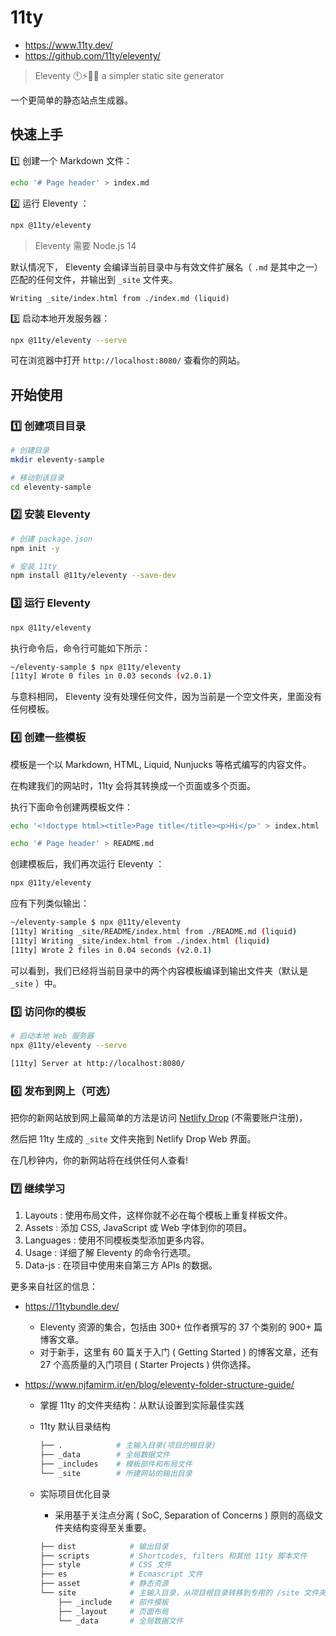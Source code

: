 # 11ty

- <https://www.11ty.dev/>
- <https://github.com/11ty/eleventy/>

> Eleventy 🕚⚡🎈🐀 a simpler static site generator

一个更简单的静态站点生成器。

## 快速上手

1️⃣ 创建一个 Markdown 文件：

```sh
echo '# Page header' > index.md
```

2️⃣ 运行 Eleventy ：

```sh
npx @11ty/eleventy
```

> Eleventy 需要 Node.js 14

默认情况下， Eleventy 会编译当前目录中与有效文件扩展名（ `.md` 是其中之一）匹配的任何文件，并输出到 `_site` 文件夹。

```
Writing _site/index.html from ./index.md (liquid)
```

3️⃣ 启动本地开发服务器：

```sh
npx @11ty/eleventy --serve
```

可在浏览器中打开 `http://localhost:8080/` 查看你的网站。

## 开始使用

### 1️⃣ 创建项目目录

```sh
# 创建目录
mkdir eleventy-sample

# 移动到该目录
cd eleventy-sample
```

### 2️⃣ 安装 Eleventy

```sh
# 创建 package.json
npm init -y

# 安装 11ty
npm install @11ty/eleventy --save-dev
```

### 3️⃣ 运行 Eleventy

```sh
npx @11ty/eleventy
```

执行命令后，命令行可能如下所示：

```sh
~/eleventy-sample $ npx @11ty/eleventy
[11ty] Wrote 0 files in 0.03 seconds (v2.0.1)
```

与意料相同， Eleventy 没有处理任何文件，因为当前是一个空文件夹，里面没有任何模板。

### 4️⃣ 创建一些模板

模板是一个以 Markdown, HTML, Liquid, Nunjucks 等格式编写的内容文件。

在构建我们的网站时，11ty 会将其转换成一个页面或多个页面。

执行下面命令创建两模板文件：

```sh
echo '<!doctype html><title>Page title</title><p>Hi</p>' > index.html

echo '# Page header' > README.md
```

创建模板后，我们再次运行 Eleventy ：

```sh
npx @11ty/eleventy
```

应有下列类似输出：

```sh
~/eleventy-sample $ npx @11ty/eleventy
[11ty] Writing _site/README/index.html from ./README.md (liquid)
[11ty] Writing _site/index.html from ./index.html (liquid)
[11ty] Wrote 2 files in 0.04 seconds (v2.0.1)
```

可以看到，我们已经将当前目录中的两个内容模板编译到输出文件夹（默认是 `_site` ）中。

### 5️⃣ 访问你的模板

```sh
# 启动本地 Web 服务器
npx @11ty/eleventy --serve

[11ty] Server at http://localhost:8080/
```

### 6️⃣ 发布到网上（可选）

把你的新网站放到网上最简单的方法是访问 [Netlify Drop](https://app.netlify.com/drop) (不需要账户注册)，

然后把 11ty 生成的 `_site` 文件夹拖到 Netlify Drop Web 界面。

在几秒钟内，你的新网站将在线供任何人查看!

### 7️⃣ 继续学习

1. Layouts : 使用布局文件，这样你就不必在每个模板上重复样板文件。
2. Assets : 添加 CSS, JavaScript 或 Web 字体到你的项目。
3. Languages : 使用不同模板类型添加更多内容。
4. Usage : 详细了解 Eleventy 的命令行选项。
5. Data-js : 在项目中使用来自第三方 APIs 的数据。

更多来自社区的信息：

- <https://11tybundle.dev/>

  - Eleventy 资源的集合，包括由 300+ 位作者撰写的 37 个类别的 900+ 篇博客文章。
  - 对于新手，这里有 60 篇关于入门 ( Getting Started ) 的博客文章，还有 27 个高质量的入门项目 ( Starter Projects ) 供你选择。

- <https://www.njfamirm.ir/en/blog/eleventy-folder-structure-guide/>

  - 掌握 11ty 的文件夹结构：从默认设置到实际最佳实践
  - 11ty 默认目录结构

    ```sh
    ├── .            # 主输入目录(项目的根目录)
    ├── _data        # 全局数据文件
    ├── _includes    # 模板部件和布局文件
    └── _site        # 所建网站的输出目录
    ```

  - 实际项目优化目录

    - 采用基于关注点分离 ( SoC, Separation of Concerns ) 原则的高级文件夹结构变得至关重要。

    ```sh
    ├── dist            # 输出目录
    ├── scripts         # Shortcodes, filters 和其他 11ty 脚本文件
    ├── style           # CSS 文件
    ├── es              # Ecmascript 文件
    ├── asset           # 静态资源
    └── site            # 主输入目录，从项目根目录转移到专用的 /site 文件夹可以提供更好的组织和清晰度。
        ├── _include    # 部件模板
        ├── _layout     # 页面布局
        └── _data       # 全局数据文件
    ```
